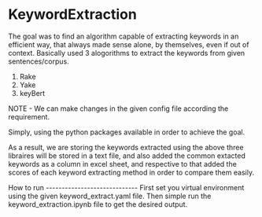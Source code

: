 # KeywordExtraction

The goal was to find an algorithm capable of extracting keywords in an efficient way, that always made sense alone, by themselves, even if out of context.
Basically used 3 alogorithms to extract the keywords from given sentences/corpus.
1. Rake
2. Yake
3. keyBert

NOTE - We can make changes in the given config file according the requirement.

Simply, using the python packages available in order to achieve the goal.

As a result, we are storing the keywords extracted using the above three libraires will be stored in a text file, and also added the common extacted keywords as a column in excel sheet, and respective to that added the scores of each keyword extracting method in order to compare them easily.

How to run -----------------------------
First set you virtual environment using the given keyword_extract.yaml file.
Then simple run the keyword_extraction.ipynb file to get the desired output.
